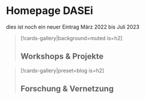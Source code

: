 
<!-- PUBLISH-FROM-HERE -->

# **Homepage DASEi**

dies ist noch ein neuer Eintrag
März 2022 bis Juli 2023

> [!cards-gallery|background=muted is=h2]
> ## **Workshops & Projekte**

> [!cards-gallery|preset=blog is=h2]
> ## **Forschung & Vernetzung**
